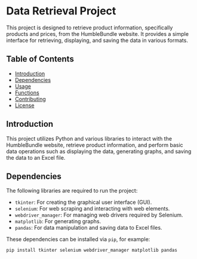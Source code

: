 # Data Retrieval Project

This project is designed to retrieve product information, specifically products and prices, from the HumbleBundle website. It provides a simple interface for retrieving, displaying, and saving the data in various formats.

## Table of Contents

- [Introduction](#introduction)
- [Dependencies](#dependencies)
- [Usage](#usage)
- [Functions](#functions)
- [Contributing](#contributing)
- [License](#license)

## Introduction

This project utilizes Python and various libraries to interact with the HumbleBundle website, retrieve product information, and perform basic data operations such as displaying the data, generating graphs, and saving the data to an Excel file.

## Dependencies

The following libraries are required to run the project:

- `tkinter`: For creating the graphical user interface (GUI).
- `selenium`: For web scraping and interacting with web elements.
- `webdriver_manager`: For managing web drivers required by Selenium.
- `matplotlib`: For generating graphs.
- `pandas`: For data manipulation and saving data to Excel files.

These dependencies can be installed via `pip`, for example:

```bash
pip install tkinter selenium webdriver_manager matplotlib pandas
